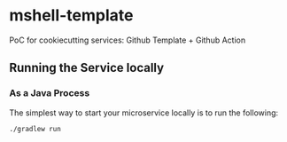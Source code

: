# mshell-template
PoC for cookiecutting services: Github Template + Github Action


## Running the Service locally
### As a Java Process

The simplest way to start your microservice locally is to run the following:

```bash
./gradlew run
```
